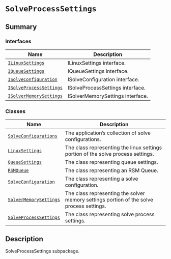 <!-- vale off -->

<a id="module-ansys.mechanical.stubs.v241.Ansys.ACT.Mechanical.Application.SolveProcessSettings"></a>

<a id="solveprocesssettings"></a>

# `SolveProcessSettings`

<a id="summary"></a>

## Summary

### Interfaces

| Name | Description |
|-------------------------------------------------------------------------------------------------------------------------------------------------------------|----------------------------------|
| [`ILinuxSettings`](ILinuxSettings.md#ansys.mechanical.stubs.v241.Ansys.ACT.Mechanical.Application.SolveProcessSettings.ILinuxSettings)                      | ILinuxSettings interface.        |
| [`IQueueSettings`](IQueueSettings.md#ansys.mechanical.stubs.v241.Ansys.ACT.Mechanical.Application.SolveProcessSettings.IQueueSettings)                      | IQueueSettings interface.        |
| [`ISolveConfiguration`](ISolveConfiguration.md#ansys.mechanical.stubs.v241.Ansys.ACT.Mechanical.Application.SolveProcessSettings.ISolveConfiguration)       | ISolveConfiguration interface.   |
| [`ISolveProcessSettings`](ISolveProcessSettings.md#ansys.mechanical.stubs.v241.Ansys.ACT.Mechanical.Application.SolveProcessSettings.ISolveProcessSettings) | ISolveProcessSettings interface. |
| [`ISolverMemorySettings`](ISolverMemorySettings.md#ansys.mechanical.stubs.v241.Ansys.ACT.Mechanical.Application.SolveProcessSettings.ISolverMemorySettings) | ISolverMemorySettings interface. |

### Classes

| Name | Description |
|----------------------------------------------------------------------------------------------------------------------------------------------------------|------------------------------------------------------------------------------------------|
| [`SolveConfigurations`](SolveConfigurations.md#ansys.mechanical.stubs.v241.Ansys.ACT.Mechanical.Application.SolveProcessSettings.SolveConfigurations)    | The application’s collection of solve configurations.                                    |
| [`LinuxSettings`](LinuxSettings.md#ansys.mechanical.stubs.v241.Ansys.ACT.Mechanical.Application.SolveProcessSettings.LinuxSettings)                      | The class representing the linux settings portion of the solve process settings.         |
| [`QueueSettings`](QueueSettings.md#ansys.mechanical.stubs.v241.Ansys.ACT.Mechanical.Application.SolveProcessSettings.QueueSettings)                      | The class representing queue settings.                                                   |
| [`RSMQueue`](RSMQueue.md#ansys.mechanical.stubs.v241.Ansys.ACT.Mechanical.Application.SolveProcessSettings.RSMQueue)                                     | The class representing an RSM Queue.                                                     |
| [`SolveConfiguration`](SolveConfiguration.md#ansys.mechanical.stubs.v241.Ansys.ACT.Mechanical.Application.SolveProcessSettings.SolveConfiguration)       | The class representing a solve configuration.                                            |
| [`SolverMemorySettings`](SolverMemorySettings.md#ansys.mechanical.stubs.v241.Ansys.ACT.Mechanical.Application.SolveProcessSettings.SolverMemorySettings) | The class representing the solver memory settings portion of the solve process settings. |
| [`SolveProcessSettings`](SolveProcessSettings.md#ansys.mechanical.stubs.v241.Ansys.ACT.Mechanical.Application.SolveProcessSettings.SolveProcessSettings) | The class representing solve process settings.                                           |

<a id="description"></a>

## Description

SolveProcessSettings subpackage.

<!-- !! processed by numpydoc !! -->
<!-- vale on -->
